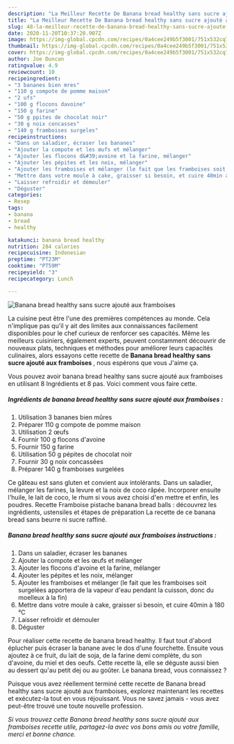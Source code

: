 ```yaml
---
description: "La Meilleur Recette De Banana bread healthy sans sucre ajouté aux framboises"
title: "La Meilleur Recette De Banana bread healthy sans sucre ajouté aux framboises"
slug: 48-la-meilleur-recette-de-banana-bread-healthy-sans-sucre-ajoute-aux-framboises
date: 2020-11-20T10:37:20.907Z
image: https://img-global.cpcdn.com/recipes/0a4cee249b5f3001/751x532cq70/banana-bread-healthy-sans-sucre-ajoute-aux-framboises-photo-principale-de-la-recette.jpg
thumbnail: https://img-global.cpcdn.com/recipes/0a4cee249b5f3001/751x532cq70/banana-bread-healthy-sans-sucre-ajoute-aux-framboises-photo-principale-de-la-recette.jpg
cover: https://img-global.cpcdn.com/recipes/0a4cee249b5f3001/751x532cq70/banana-bread-healthy-sans-sucre-ajoute-aux-framboises-photo-principale-de-la-recette.jpg
author: Joe Duncan
ratingvalue: 4.9
reviewcount: 10
recipeingredient:
- "3 bananes bien mres"
- "110 g compote de pomme maison"
- "2 ufs"
- "100 g flocons davoine"
- "150 g farine"
- "50 g ppites de chocolat noir"
- "30 g noix concasses"
- "140 g framboises surgeles"
recipeinstructions:
- "Dans un saladier, écraser les bananes"
- "Ajouter la compote et les œufs et mélanger"
- "Ajouter les flocons d&#39;avoine et la farine, mélanger"
- "Ajouter les pépites et les noix, mélanger"
- "Ajouter les framboises et mélanger (le fait que les framboises soit surgelées apportera de la vapeur d&#39;eau pendant la cuisson, donc du moelleux à la fin)"
- "Mettre dans votre moule à cake, graisser si besoin, et cuire 40min à 180 °C"
- "Laisser refroidir et démouler"
- "Déguster"
categories:
- Resep
tags:
- banana
- bread
- healthy

katakunci: banana bread healthy 
nutrition: 284 calories
recipecuisine: Indonesian
preptime: "PT23M"
cooktime: "PT59M"
recipeyield: "3"
recipecategory: Lunch

---
```



![Banana bread healthy sans sucre ajouté aux framboises](https://img-global.cpcdn.com/recipes/0a4cee249b5f3001/751x532cq70/banana-bread-healthy-sans-sucre-ajoute-aux-framboises-photo-principale-de-la-recette.jpg)

La cuisine peut être l'une des premières compétences au monde. Cela n'implique pas qu'il y ait des limites aux connaissances facilement disponibles pour le chef curieux de renforcer ses capacités. Même les meilleurs cuisiniers, également experts, peuvent constamment découvrir de nouveaux plats, techniques et méthodes pour améliorer leurs capacités culinaires, alors essayons cette recette de <strong> Banana bread healthy sans sucre ajouté aux framboises </strong>, nous espérons que vous J'aime ça.

<!--inarticleads1-->

Vous pouvez avoir banana bread healthy sans sucre ajouté aux framboises en utilisant 8 Ingrédients et 8 pas. Voici comment vous faire cette.

##### Ingrédients de banana bread healthy sans sucre ajouté aux framboises :

1. Utilisation 3 bananes bien mûres
1. Préparer 110 g compote de pomme maison
1. Utilisation 2 œufs
1. Fournir 100 g flocons d&#39;avoine
1. Fournir 150 g farine
1. Utilisation 50 g pépites de chocolat noir
1. Fournir 30 g noix concassées
1. Préparer 140 g framboises surgelées


Ce gâteau est sans gluten et convient aux intolérants. Dans un saladier, mélanger les farines, la levure et la noix de coco râpée. Incorporer ensuite l&#39;huile, le lait de coco, le rhum si vous avez choisi d&#39;en mettre et enfin, les poudres. Recette Framboise pistache banana bread balls : découvrez les ingrédients, ustensiles et étapes de préparation La recette de ce banana bread sans beurre ni sucre raffiné. 

<!--inarticleads2-->

##### Banana bread healthy sans sucre ajouté aux framboises instructions :

1. Dans un saladier, écraser les bananes
1. Ajouter la compote et les œufs et mélanger
1. Ajouter les flocons d&#39;avoine et la farine, mélanger
1. Ajouter les pépites et les noix, mélanger
1. Ajouter les framboises et mélanger (le fait que les framboises soit surgelées apportera de la vapeur d&#39;eau pendant la cuisson, donc du moelleux à la fin)
1. Mettre dans votre moule à cake, graisser si besoin, et cuire 40min à 180 °C
1. Laisser refroidir et démouler
1. Déguster


Pour réaliser cette recette de banana bread healthy. Il faut tout d&#39;abord éplucher puis écraser la banane avec le dos d&#39;une fourchette. Ensuite vous ajoutez à ce fruit, du lait de soja, de la farine demi complète, du son d&#39;avoine, du miel et des oeufs. Cette recette là, elle se déguste aussi bien au dessert qu&#39;au petit dej ou au goûter. Le banana bread, vous connaissez ? 

<!--inarticleads1-->

<p>
Puisque vous avez réellement terminé cette recette de Banana bread healthy sans sucre ajouté aux framboises, explorez maintenant les recettes et exécutez-la tout en vous réjouissant. Vous ne savez jamais - vous avez peut-être trouvé une toute nouvelle profession.
</p>

<p>
<i>Si vous trouvez cette Banana bread healthy sans sucre ajouté aux framboises recette utile, partagez-la avec vos bons amis ou votre famille, merci et bonne chance.</i>
</p>
